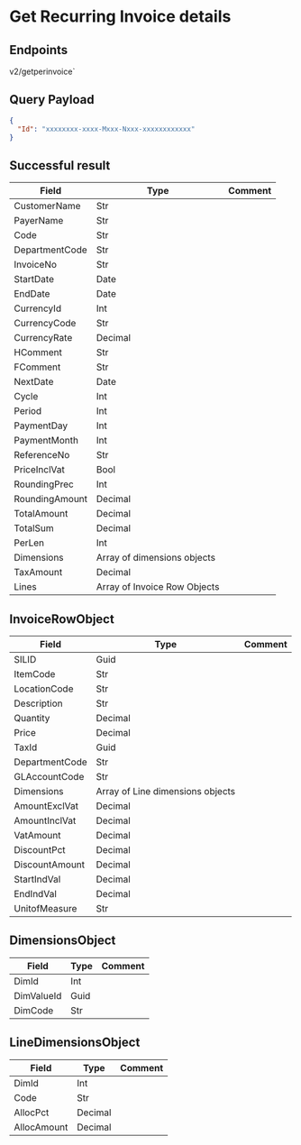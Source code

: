 # Get Recurring Invoice details

## Endpoints

<!--@include: @/dist/md/api_url.md-->v2/getperinvoice`

## Query Payload

```json
{    
  "Id": "xxxxxxxx-xxxx-Mxxx-Nxxx-xxxxxxxxxxxx"
}
```

## Successful result

|Field|Type|Comment|
|-----|----|-------|
|CustomerName|Str||
|PayerName|Str||	
|Code|Str||
|DepartmentCode|Str	
|InvoiceNo|Str||	
|StartDate|Date||
|EndDate|Date||
|CurrencyId|Int||	
|CurrencyCode|Str||	
|CurrencyRate|Decimal||	
|HComment|Str||
|FComment|Str||	
|NextDate|Date||	
|Cycle|Int||
|Period|Int||
|PaymentDay|Int||	
|PaymentMonth|Int||	
|ReferenceNo|Str||
|PriceInclVat|Bool||
|RoundingPrec|Int||	
|RoundingAmount|Decimal||	
|TotalAmount|Decimal||	
|TotalSum|Decimal||	
|PerLen|Int||	
|Dimensions|Array of dimensions objects||	
|TaxAmount|Decimal||
|Lines|Array of Invoice Row Objects||

## InvoiceRowObject

|Field|Type|Comment|
|-----|----|-------|
|SILID|Guid||
|ItemCode|Str||	
|LocationCode|Str||	
|Description|Str||	
|Quantity|Decimal||	
|Price|Decimal||	
|TaxId|Guid||	
|DepartmentCode|Str||	
|GLAccountCode|Str||
|Dimensions|Array of Line dimensions objects||	
|AmountExclVat|Decimal||	
|AmountInclVat|Decimal||	
|VatAmount|Decimal||	
|DiscountPct|Decimal||	
|DiscountAmount|Decimal||	
|StartIndVal|Decimal||	
|EndIndVal|Decimal||
|UnitofMeasure|Str||

## DimensionsObject

|Field|Type|Comment|
|-----|----|-------|
|DimId|Int||
|DimValueId|Guid||	
|DimCode|Str||

## LineDimensionsObject

|Field|Type|Comment|
|-----|----|-------|
|DimId|Int||	
|Code|Str||	
|AllocPct|Decimal||	
|AllocAmount|Decimal||